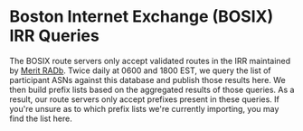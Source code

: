 # Boston Internet Exchange (BOSIX) IRR Queries

The BOSIX route servers only accept validated routes in the IRR maintained by [Merit RADb](https://www.radb.net/). Twice daily at 0600 and 1800 EST, we query the list of participant ASNs against this database and publish those results here. We then build prefix lists based on the aggregated results of those queries. As a result, our route servers only accept prefixes present in these queries. If you're unsure as to which prefix lists we're currently importing, you may find the list here. 
